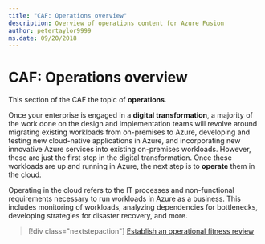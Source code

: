 ```yaml
---
title: "CAF: Operations overview"
description: Overview of operations content for Azure Fusion
author: petertaylor9999
ms.date: 09/20/2018
---
```


# CAF: Operations overview

This section of the CAF the topic of **operations**.

Once your enterprise is engaged in a **digital transformation**, a majority of the work done on the design and implementation teams will revolve around migrating existing workloads from on-premises to Azure, developing and testing new cloud-native applications in Azure, and incorporating new innovative Azure services into existing on-premises workloads. However, these are just the first step in the digital transformation. Once these workloads are up and running in Azure, the next step is to **operate** them in the cloud.

Operating in the cloud refers to the IT processes and non-functional requirements necessary to run workloads in Azure as a business. This includes monitoring of workloads, analyzing dependencies for bottlenecks, developing strategies for disaster recovery, and more.

> [!div class="nextstepaction"]
> [Establish an operational fitness review](operational-fitness-review.md)

